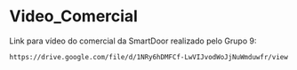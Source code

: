 # Video_Comercial


Link para vídeo do comercial da SmartDoor realizado pelo Grupo 9:

``` 
https://drive.google.com/file/d/1NRy6hDMFCf-LwVIJvodWoJjNuWmduwfr/view
```
